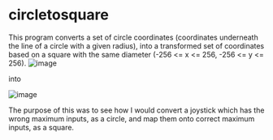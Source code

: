 # circletosquare
This program converts a set of circle coordinates (coordinates underneath the line of a circle with a given radius), into a transformed set of coordinates based on a square with the same diameter (-256 <= x <= 256, -256 <= y <= 256). 
![image](https://github.com/user-attachments/assets/63296dac-0833-491e-9831-19761bee2826)

into

![image](https://github.com/user-attachments/assets/e16337bf-449b-4b53-868c-7a44a1c0dea4)


The purpose of this was to see how I would convert a joystick which has the wrong maximum inputs, as a circle, and map them onto correct maximum inputs, as a square.

